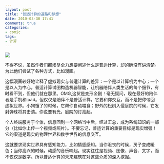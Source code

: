 ```yaml
---
layout: post
title: "普适计算的道路和梦想"
date: 2010-03-30 17:41
comments: true
categories: 
- comic
tags:
- 计算
---
```


![](http://www.ubiq.com/hypertext/weiser/VRvsUbi.gif)

不得不说，虽然作者们都竭尽全力想要阐述什么是普适计算，却的确没有讲清楚。为此他们尝试了各种方式，比如漫画。

这幅漫画较好地诠释了虚拟现实与普适计算的差异：一个是以计算机为中心；一个是以人为中心。普适计算试图构造机器智能，让机器陪伴人类生活的每个细节，有时看不到，但他们就在那里。OMG,这货是变形金刚！毫无疑问，现在最好的陪伴者是手机和ipad。但仅仅是陪伴不是普适计算，它要和你交互，而不是把你带回虚拟世界。小狗饿了的时候，它帮你自动喂食；野外的松树入侵庭院的时候，它发射弹珠将其击溃。你说要有光，庭院的灯亮起。

个人终端服务于个体，信息回到一个网络当中后，经过汇总，成为系统知识的一部分（比如你上传一个视频或照片）。不要忘记，普适计算的重要目标是现实增强！它的渠道是现实的物理世界和数字世界的信息交互。

这就要求现实世界具有感知能力，比如情感感知。当你沮丧的时候，房子变成暖色；当你高兴的时候，动感的音乐响起。现实往往是视频、图像、声音、文字，而不仅仅是数字。所以普适计算的未来建筑在对这些介质的深入挖掘。
